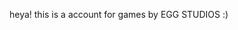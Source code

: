 heya! this is a account for games by EGG STUDIOS :)

<!---
EggStudios/EggStudios is a ✨ special ✨ repository because its `README.md` (this file) appears on your GitHub profile.
You can click the Preview link to take a look at your changes.
--->
